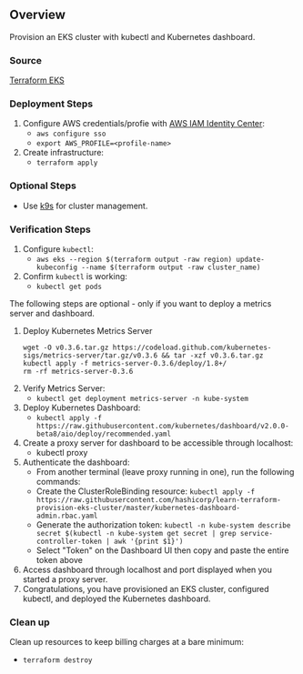 ## Overview
Provision an EKS cluster with kubectl and Kubernetes dashboard.

### Source
[Terraform EKS](https://learn.hashicorp.com/tutorials/terraform/eks)

### Deployment Steps
1. Configure AWS credentials/profie with [AWS IAM Identity Center](https://docs.aws.amazon.com/cli/latest/userguide/cli-configure-sso.html#cli-configure-sso-configure):
   - `aws configure sso`
   - `export AWS_PROFILE=<profile-name>`
2. Create infrastructure:
   - `terraform apply`

### Optional Steps
- Use [k9s](https://k9scli.io/topics/commands/) for cluster management.

### Verification Steps
1. Configure `kubectl`:
   - `aws eks --region $(terraform output -raw region) update-kubeconfig --name $(terraform output -raw cluster_name)`
2. Confirm `kubectl` is working:
   - `kubectl get pods`

The following steps are optional - only if you want to deploy a metrics server and dashboard.
1. Deploy Kubernetes Metrics Server
   ```
   wget -O v0.3.6.tar.gz https://codeload.github.com/kubernetes-sigs/metrics-server/tar.gz/v0.3.6 && tar -xzf v0.3.6.tar.gz
   kubectl apply -f metrics-server-0.3.6/deploy/1.8+/
   rm -rf metrics-server-0.3.6
   ```
2. Verify Metrics Server:
   - `kubectl get deployment metrics-server -n kube-system`
3. Deploy Kubernetes Dashboard:
   - `kubectl apply -f https://raw.githubusercontent.com/kubernetes/dashboard/v2.0.0-beta8/aio/deploy/recommended.yaml`
4. Create a proxy server for dashboard to be accessible through localhost:
   - kubectl proxy
5. Authenticate the dashboard:
   - From another terminal (leave proxy running in one), run the following commands:
   - Create the ClusterRoleBinding resource:
     `kubectl apply -f https://raw.githubusercontent.com/hashicorp/learn-terraform-provision-eks-cluster/master/kubernetes-dashboard-admin.rbac.yaml`
   - Generate the authorization token:
     `kubectl -n kube-system describe secret $(kubectl -n kube-system get secret | grep service-controller-token | awk '{print $1}')`
   - Select "Token" on the Dashboard UI then copy and paste the entire token above
6. Access dashboard through localhost and port displayed when you started a proxy server.
7. Congratulations, you have provisioned an EKS cluster, configured kubectl, and deployed the Kubernetes dashboard.

### Clean up
Clean up resources to keep billing charges at a bare minimum:
   - `terraform destroy`

